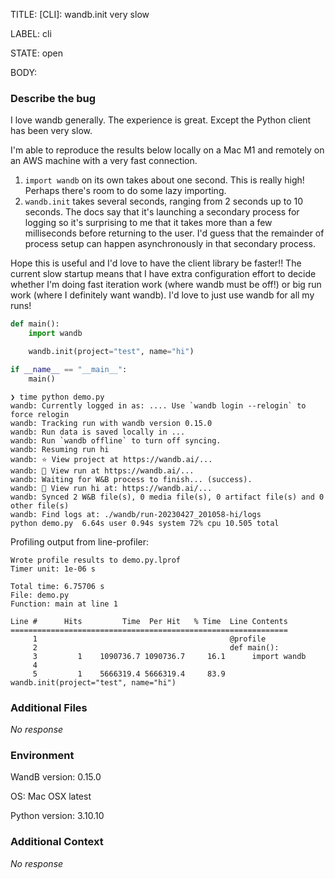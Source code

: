 TITLE:
[CLI]: wandb.init very slow

LABEL:
cli

STATE:
open

BODY:
### Describe the bug

<!--- Description of the issue below  -->

I love wandb generally. The experience is great. Except the Python client has been very slow. 

I'm able to reproduce the results below locally on a Mac M1 and remotely on an AWS machine with a very fast connection.

1. `import wandb` on its own takes about one second. This is really high! Perhaps there's room to do some lazy importing. 
2. `wandb.init` takes several seconds, ranging from 2 seconds up to 10 seconds. The docs say that it's launching a secondary process for logging so it's surprising to me that it takes more than a few milliseconds before returning to the user. I'd guess that the remainder of process setup can happen asynchronously in that secondary process.

Hope this is useful and I'd love to have the client library be faster!! The current slow startup means that I have extra configuration effort to decide whether I'm doing fast iteration work (where wandb must be off!) or big run work (where I definitely want wandb). I'd love to just use wandb for all my runs! 

<!--- A minimal code snippet between the quotes below  -->
```python
def main():
    import wandb

    wandb.init(project="test", name="hi")

if __name__ == "__main__":
    main()
```

```
❯ time python demo.py
wandb: Currently logged in as: .... Use `wandb login --relogin` to force relogin
wandb: Tracking run with wandb version 0.15.0
wandb: Run data is saved locally in ...
wandb: Run `wandb offline` to turn off syncing.
wandb: Resuming run hi
wandb: ⭐️ View project at https://wandb.ai/...
wandb: 🚀 View run at https://wandb.ai/...
wandb: Waiting for W&B process to finish... (success).
wandb: 🚀 View run hi at: https://wandb.ai/...
wandb: Synced 2 W&B file(s), 0 media file(s), 0 artifact file(s) and 0 other file(s)
wandb: Find logs at: ./wandb/run-20230427_201058-hi/logs
python demo.py  6.64s user 0.94s system 72% cpu 10.505 total
```

Profiling output from line-profiler:
```
Wrote profile results to demo.py.lprof
Timer unit: 1e-06 s

Total time: 6.75706 s
File: demo.py
Function: main at line 1

Line #      Hits         Time  Per Hit   % Time  Line Contents
==============================================================
     1                                           @profile
     2                                           def main():
     3         1    1090736.7 1090736.7     16.1      import wandb
     4                                           
     5         1    5666319.4 5666319.4     83.9      wandb.init(project="test", name="hi")
```


### Additional Files

_No response_

### Environment

WandB version: 0.15.0

OS: Mac OSX latest

Python version: 3.10.10


### Additional Context

_No response_

